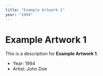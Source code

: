 ```yaml
---
title: "Example Artwork 1"
year: "1994"
---
```


# Example Artwork 1

This is a description for **Example Artwork 1**.

- Year: 1994
- Artist: John Doe
